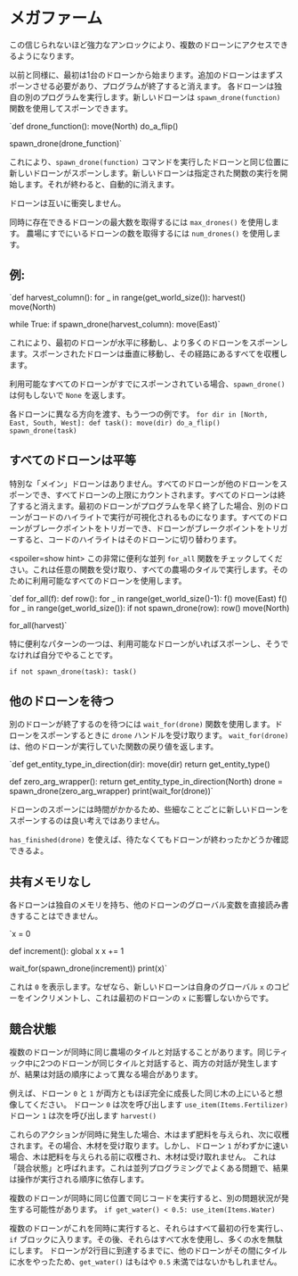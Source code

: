 # メガファーム
この信じられないほど強力なアンロックにより、複数のドローンにアクセスできるようになります。

以前と同様に、最初は1台のドローンから始まります。追加のドローンはまずスポーンさせる必要があり、プログラムが終了すると消えます。
各ドローンは独自の別のプログラムを実行します。新しいドローンは `spawn_drone(function)` 関数を使用してスポーンできます。

`def drone_function():
    move(North)
    do_a_flip()

spawn_drone(drone_function)`

これにより、`spawn_drone(function)` コマンドを実行したドローンと同じ位置に新しいドローンがスポーンします。新しいドローンは指定された関数の実行を開始します。それが終わると、自動的に消えます。

ドローンは互いに衝突しません。

同時に存在できるドローンの最大数を取得するには `max_drones()` を使用します。
農場にすでにいるドローンの数を取得するには `num_drones()` を使用します。


## 例:
`def harvest_column():
    for _ in range(get_world_size()):
        harvest()
        move(North)

while True:
    if spawn_drone(harvest_column):
        move(East)`

これにより、最初のドローンが水平に移動し、より多くのドローンをスポーンします。スポーンされたドローンは垂直に移動し、その経路にあるすべてを収穫します。

利用可能なすべてのドローンがすでにスポーンされている場合、`spawn_drone()` は何もしないで `None` を返します。

各ドローンに異なる方向を渡す、もう一つの例です。
`for dir in [North, East, South, West]:
    def task():
        move(dir)
        do_a_flip()
    spawn_drone(task)`

## すべてのドローンは平等
特別な「メイン」ドローンはありません。すべてのドローンが他のドローンをスポーンでき、すべてドローンの上限にカウントされます。すべてのドローンは終了すると消えます。最初のドローンがプログラムを早く終了した場合、別のドローンがコードのハイライトで実行が可視化されるものになります。すべてのドローンがブレークポイントをトリガーでき、ドローンがブレークポイントをトリガーすると、コードのハイライトはそのドローンに切り替わります。

<spoiler=show hint> この非常に便利な並列 `for_all` 関数をチェックしてください。これは任意の関数を受け取り、すべての農場のタイルで実行します。そのために利用可能なすべてのドローンを使用します。

`def for_all(f):
	def row():
		for _ in range(get_world_size()-1):
			f()
			move(East)
		f()
	for _ in range(get_world_size()):
		if not spawn_drone(row):
			row()
		move(North)

for_all(harvest)`

特に便利なパターンの一つは、利用可能なドローンがいればスポーンし、そうでなければ自分でやることです。

`if not spawn_drone(task):
	task()`
</spoiler>

## 他のドローンを待つ
別のドローンが終了するのを待つには `wait_for(drone)` 関数を使用します。ドローンをスポーンするときに `drone` ハンドルを受け取ります。
`wait_for(drone)` は、他のドローンが実行していた関数の戻り値を返します。

`def get_entity_type_in_direction(dir):
    move(dir)
    return get_entity_type()

def zero_arg_wrapper():
    return get_entity_type_in_direction(North)
drone = spawn_drone(zero_arg_wrapper)
print(wait_for(drone))`

ドローンのスポーンには時間がかかるため、些細なことごとに新しいドローンをスポーンするのは良い考えではありません。

`has_finished(drone)` を使えば、待たなくてもドローンが終わったかどうか確認できるよ。

## 共有メモリなし
各ドローンは独自のメモリを持ち、他のドローンのグローバル変数を直接読み書きすることはできません。

`x = 0

def increment():
    global x
    x += 1

wait_for(spawn_drone(increment))
print(x)`

これは `0` を表示します。なぜなら、新しいドローンは自身のグローバル `x` のコピーをインクリメントし、これは最初のドローンの `x` に影響しないからです。

## 競合状態
複数のドローンが同時に同じ農場のタイルと対話することがあります。同じティック中に2つのドローンが同じタイルと対話すると、両方の対話が発生しますが、結果は対話の順序によって異なる場合があります。

例えば、ドローン `0` と `1` が両方ともほぼ完全に成長した同じ木の上にいると想像してください。
ドローン `0` は次を呼び出します
`use_item(Items.Fertilizer)`
ドローン `1` は次を呼び出します
`harvest()`

これらのアクションが同時に発生した場合、木はまず肥料を与えられ、次に収穫されます。その場合、木材を受け取ります。しかし、ドローン `1` がわずかに速い場合、木は肥料を与えられる前に収穫され、木材は受け取れません。
これは「競合状態」と呼ばれます。これは並列プログラミングでよくある問題で、結果は操作が実行される順序に依存します。

複数のドローンが同時に同じ位置で同じコードを実行すると、別の問題状況が発生する可能性があります。
`if get_water() < 0.5:
    use_item(Items.Water)`

複数のドローンがこれを同時に実行すると、それらはすべて最初の行を実行し、`if` ブロックに入ります。その後、それらはすべて水を使用し、多くの水を無駄にします。
ドローンが2行目に到達するまでに、他のドローンがその間にタイルに水をやったため、`get_water()` はもはや `0.5` 未満ではないかもしれません。